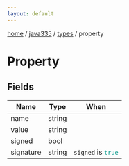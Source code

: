 ```yaml
---
layout: default
---
```


[home](/)  /  [java335](/protocol/java335)  /  [types](/protocol/java335/types)  /  property

# Property

## Fields

Name | Type | When
---|---|:---:
name | string | 
value | string | 
signed | bool | 
signature | string | <code>signed</code> is <code><span style="color:#009688">true</span></code>

